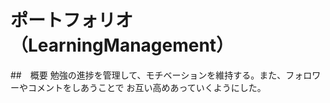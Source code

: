 # ポートフォリオ　（LearningManagement）

##　概要
  勉強の進捗を管理して、モチベーションを維持する。また、フォロワーやコメントをしあうことで
  お互い高めあっていくようにした。